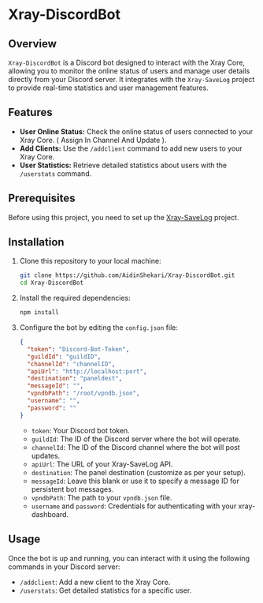 # Xray-DiscordBot

## Overview

`Xray-DiscordBot` is a Discord bot designed to interact with the Xray Core, allowing you to monitor the online status of users and manage user details directly from your Discord server. 
It integrates with the `Xray-SaveLog` project to provide real-time statistics and user management features.

## Features

- **User Online Status:** Check the online status of users connected to your Xray Core. ( Assign In Channel And Update ).
- **Add Clients:** Use the `/addclient` command to add new users to your Xray Core.
- **User Statistics:** Retrieve detailed statistics about users with the `/userstats` command.

## Prerequisites

Before using this project, you need to set up the [Xray-SaveLog](https://github.com/AidinShekari/Xray-SaveLog) project.

## Installation

1. Clone this repository to your local machine:

    ```bash
    git clone https://github.com/AidinShekari/Xray-DiscordBot.git
    cd Xray-DiscordBot
    ```

2. Install the required dependencies:

    ```bash
    npm install
    ```

3. Configure the bot by editing the `config.json` file:

    ```json
    {
      "token": "Discord-Bot-Token",
      "guildId": "guildID",
      "channelId": "channelID",
      "apiUrl": "http://localhost:port",
      "destination": "paneldest",
      "messageId": "",
      "vpndbPath": "/root/vpndb.json",
      "username": "",
      "password": ""
    }
    ```

    - `token`: Your Discord bot token.
    - `guildId`: The ID of the Discord server where the bot will operate.
    - `channelId`: The ID of the Discord channel where the bot will post updates.
    - `apiUrl`: The URL of your Xray-SaveLog API.
    - `destination`: The panel destination (customize as per your setup).
    - `messageId`: Leave this blank or use it to specify a message ID for persistent bot messages.
    - `vpndbPath`: The path to your `vpndb.json` file.
    - `username` and `password`: Credentials for authenticating with your xray-dashboard.


## Usage

Once the bot is up and running, you can interact with it using the following commands in your Discord server:

- `/addclient`: Add a new client to the Xray Core.
- `/userstats`: Get detailed statistics for a specific user.
